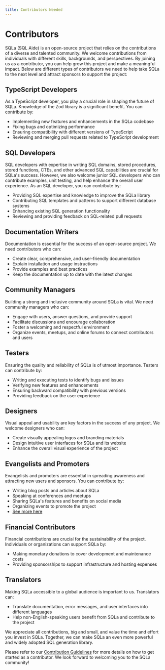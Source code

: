 ```yaml
---
title: Contributors Needed
---
```


# Contributors

SQLa (SQL Aide) is an open-source project that relies on the contributions of a
diverse and talented community. We welcome contributions from individuals with
different skills, backgrounds, and perspectives. By joining us as a contributor,
you can help grow this project and make a meaningful impact. Below are different
types of contributors we need to help take SQLa to the next level and attract
sponsors to support the project:

## TypeScript Developers

As a TypeScript developer, you play a crucial role in shaping the future of
SQLa. Knowledge of the Zod library is a significant benefit. You can contribute
by:

- Implementing new features and enhancements in the SQLa codebase
- Fixing bugs and optimizing performance
- Ensuring compatibility with different versions of TypeScript
- Reviewing and merging pull requests related to TypeScript development

## SQL Developers

SQL developers with expertise in writing SQL domains, stored procedures, stored
functions, CTEs, and other advanced SQL capabilities are crucial for SQLa's
success. However, we also welcome junior SQL developers who can contribute
examples, unit testing, and help enhance the overall user experience. As an SQL
developer, you can contribute by:

- Providing SQL expertise and knowledge to improve the SQLa library
- Contributing SQL templates and patterns to support different database systems
- Enhancing existing SQL generation functionality
- Reviewing and providing feedback on SQL-related pull requests

## Documentation Writers

Documentation is essential for the success of an open-source project. We need
contributors who can:

- Create clear, comprehensive, and user-friendly documentation
- Explain installation and usage instructions
- Provide examples and best practices
- Keep the documentation up to date with the latest changes

## Community Managers

Building a strong and inclusive community around SQLa is vital. We need
community managers who can:

- Engage with users, answer questions, and provide support
- Facilitate discussions and encourage collaboration
- Foster a welcoming and respectful environment
- Organize events, meetups, and online forums to connect contributors and users

## Testers

Ensuring the quality and reliability of SQLa is of utmost importance. Testers
can contribute by:

- Writing and executing tests to identify bugs and issues
- Verifying new features and enhancements
- Ensuring backward compatibility with previous versions
- Providing feedback on the user experience

## Designers

Visual appeal and usability are key factors in the success of any project. We
welcome designers who can:

- Create visually appealing logos and branding materials
- Design intuitive user interfaces for SQLa and its website
- Enhance the overall visual experience of the project

## Evangelists and Promoters

Evangelists and promoters are essential in spreading awareness and attracting
new users and sponsors. You can contribute by:

- Writing blog posts and articles about SQLa
- Speaking at conferences and meetups
- Sharing SQLa's features and benefits on social media
- Organizing events to promote the project
- [See more here](contributors/evangelist)

## Financial Contributors

Financial contributions are crucial for the sustainability of the project.
Individuals or organizations can support SQLa by:

- Making monetary donations to cover development and maintenance costs
- Providing sponsorships to support infrastructure and hosting expenses

## Translators

Making SQLa accessible to a global audience is important to us. Translators can:

- Translate documentation, error messages, and user interfaces into different
  languages
- Help non-English-speaking users benefit from SQLa and contribute to the
  project

We appreciate all contributions, big and small, and value the time and effort
you invest in SQLa. Together, we can make SQLa an even more powerful and widely
adopted SQL generation library.

Please refer to our [Contribution Guidelines](link-to-contribution-guidelines)
for more details on how to get started as a contributor. We look forward to
welcoming you to the SQLa community!
